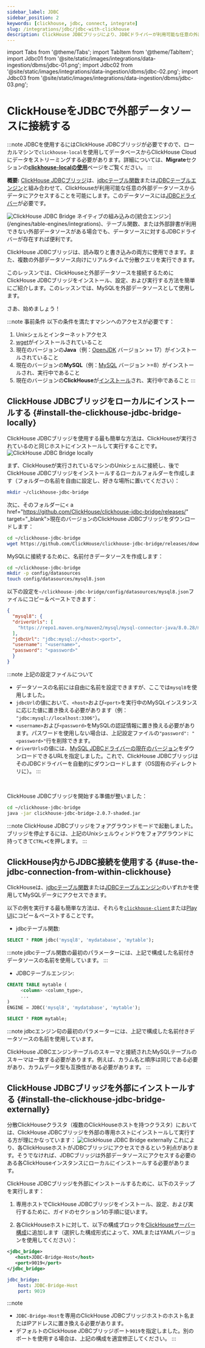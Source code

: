 ```yaml
---
sidebar_label: JDBC
sidebar_position: 2
keywords: [clickhouse, jdbc, connect, integrate]
slug: /integrations/jdbc/jdbc-with-clickhouse
description: ClickHouse JDBCブリッジにより、JDBCドライバーが利用可能な任意の外部データソースからデータにアクセスできます。
---
```


import Tabs from '@theme/Tabs';
import TabItem from '@theme/TabItem';
import Jdbc01 from '@site/static/images/integrations/data-ingestion/dbms/jdbc-01.png';
import Jdbc02 from '@site/static/images/integrations/data-ingestion/dbms/jdbc-02.png';
import Jdbc03 from '@site/static/images/integrations/data-ingestion/dbms/jdbc-03.png';


# ClickHouseをJDBCで外部データソースに接続する

:::note
JDBCを使用するにはClickHouse JDBCブリッジが必要ですので、ローカルマシンで`clickhouse-local`を使用してデータベースからClickHouse Cloudにデータをストリーミングする必要があります。詳細については、**Migrate**セクションの[**clickhouse-localの使用**](/integrations/migration/clickhouse-local-etl.md#example-2-migrating-from-mysql-to-clickhouse-cloud-with-the-jdbc-bridge)ページをご覧ください。
:::

**概要:** <a href="https://github.com/ClickHouse/clickhouse-jdbc-bridge" target="_blank">ClickHouse JDBCブリッジ</a>は、[jdbcテーブル関数](/sql-reference/table-functions/jdbc.md)または[JDBCテーブルエンジン](/engines/table-engines/integrations/jdbc.md)と組み合わせて、ClickHouseが利用可能な任意の外部データソースからデータにアクセスすることを可能にします。このデータソースには<a href="https://en.wikipedia.org/wiki/JDBC_driver" target="_blank">JDBCドライバー</a>が必要です。

<img src={Jdbc01} class="image" alt="ClickHouse JDBC Bridge"/>
ネイティブの組み込みの[統合エンジン](/engines/table-engines/integrations)、テーブル関数、または外部辞書が利用できない外部データソースがある場合でも、データソースに対するJDBCドライバーが存在すれば便利です。

ClickHouse JDBCブリッジは、読み取りと書き込みの両方に使用できます。また、複数の外部データソース向けにリアルタイムで分散クエリを実行できます。

このレッスンでは、ClickHouseと外部データソースを接続するためにClickHouse JDBCブリッジをインストール、設定、および実行する方法を簡単にご紹介します。このレッスンでは、MySQLを外部データソースとして使用します。

さあ、始めましょう！

:::note 事前条件
以下の条件を満たすマシンへのアクセスが必要です：
1. Unixシェルとインターネットアクセス
2. <a href="https://www.gnu.org/software/wget/" target="_blank">wget</a>がインストールされていること
3. 現在のバージョンの**Java**（例：<a href="https://openjdk.java.net" target="_blank">OpenJDK</a> バージョン >= 17）がインストールされていること
4. 現在のバージョンの**MySQL**（例：<a href="https://www.mysql.com" target="_blank">MySQL</a> バージョン >=8）がインストールされ、実行中であること
5. 現在のバージョンの**ClickHouse**が[インストール](/getting-started/install.md)され、実行中であること
:::

## ClickHouse JDBCブリッジをローカルにインストールする {#install-the-clickhouse-jdbc-bridge-locally}

ClickHouse JDBCブリッジを使用する最も簡単な方法は、ClickHouseが実行されているのと同じホストにインストールして実行することです。<img src={Jdbc02} class="image" alt="ClickHouse JDBC Bridge locally"/>

まず、ClickHouseが実行されているマシンのUnixシェルに接続し、後でClickHouse JDBCブリッジをインストールするローカルフォルダーを作成します（フォルダーの名前を自由に設定し、好きな場所に置いてください）：
```bash
mkdir ~/clickhouse-jdbc-bridge
```

次に、そのフォルダーに< a href="https://github.com/ClickHouse/clickhouse-jdbc-bridge/releases/" target="_blank">現在のバージョン</a>のClickHouse JDBCブリッジをダウンロードします：

```bash
cd ~/clickhouse-jdbc-bridge
wget https://github.com/ClickHouse/clickhouse-jdbc-bridge/releases/download/v2.0.7/clickhouse-jdbc-bridge-2.0.7-shaded.jar
```

MySQLに接続するために、名前付きデータソースを作成します：

 ```bash
 cd ~/clickhouse-jdbc-bridge
 mkdir -p config/datasources
 touch config/datasources/mysql8.json
 ```

以下の設定を`~/clickhouse-jdbc-bridge/config/datasources/mysql8.json`ファイルにコピー＆ペーストできます：

 ```json
 {
   "mysql8": {
   "driverUrls": [
     "https://repo1.maven.org/maven2/mysql/mysql-connector-java/8.0.28/mysql-connector-java-8.0.28.jar"
   ],
   "jdbcUrl": "jdbc:mysql://<host>:<port>",
   "username": "<username>",
   "password": "<password>"
   }
 }
 ```

:::note
上記の設定ファイルについて
- データソースの名前には自由に名前を設定できますが、ここでは`mysql8`を使用しました。
- `jdbcUrl`の値において、`<host>`および`<port>`を実行中のMySQLインスタンスに応じた値に置き換える必要があります（例： `"jdbc:mysql://localhost:3306"`）。
- `<username>`および`<password>`をMySQLの認証情報に置き換える必要があります。パスワードを使用しない場合は、上記設定ファイルの`"password": "<password>"`行を削除できます。
- `driverUrls`の値には、<a href="https://repo1.maven.org/maven2/mysql/mysql-connector-java/" target="_blank">MySQL JDBCドライバーの現在のバージョン</a>をダウンロードできるURLを指定しました。これで、ClickHouse JDBCブリッジはそのJDBCドライバーを自動的にダウンロードします（OS固有のディレクトリに）。
:::

<br/>

ClickHouse JDBCブリッジを開始する準備が整いました：
 ```bash
 cd ~/clickhouse-jdbc-bridge
 java -jar clickhouse-jdbc-bridge-2.0.7-shaded.jar
 ```
:::note
ClickHouse JDBCブリッジをフォアグラウンドモードで起動しました。ブリッジを停止するには、上記のUnixシェルウィンドウをフォアグラウンドに持ってきて`CTRL+C`を押します。
:::


## ClickHouse内からJDBC接続を使用する {#use-the-jdbc-connection-from-within-clickhouse}

ClickHouseは、[jdbcテーブル関数](/sql-reference/table-functions/jdbc.md)または[JDBCテーブルエンジン](/engines/table-engines/integrations/jdbc.md)のいずれかを使用してMySQLデータにアクセスできます。

以下の例を実行する最も簡単な方法は、それらを[`clickhouse-client`](/interfaces/cli.md)または[Play UI](/interfaces/http.md)にコピー＆ペーストすることです。



- jdbcテーブル関数:

 ```sql
 SELECT * FROM jdbc('mysql8', 'mydatabase', 'mytable');
 ```
:::note
jdbcテーブル関数の最初のパラメーターには、上記で構成した名前付きデータソースの名前を使用しています。
:::



- JDBCテーブルエンジン:
 ```sql
 CREATE TABLE mytable (
      <column> <column_type>,
      ...
 )
 ENGINE = JDBC('mysql8', 'mydatabase', 'mytable');

 SELECT * FROM mytable;
 ```
:::note
jdbcエンジン句の最初のパラメーターには、上記で構成した名前付きデータソースの名前を使用しています。

ClickHouse JDBCエンジンテーブルのスキーマと接続されたMySQLテーブルのスキーマは一致する必要があります。例えば、カラム名と順序は同じである必要があり、カラムデータ型も互換性がある必要があります。
:::







## ClickHouse JDBCブリッジを外部にインストールする {#install-the-clickhouse-jdbc-bridge-externally}

分散ClickHouseクラスタ（複数のClickHouseホストを持つクラスタ）においては、ClickHouse JDBCブリッジを外部の専用ホストにインストールして実行する方が理にかなっています：
<img src={Jdbc03} class="image" alt="ClickHouse JDBC Bridge externally"/>
これにより、各ClickHouseホストがJDBCブリッジにアクセスできるという利点があります。そうでなければ、JDBCブリッジは外部データソースにアクセスする必要のある各ClickHouseインスタンスにローカルにインストールする必要があります。

ClickHouse JDBCブリッジを外部にインストールするために、以下のステップを実行します：

1. 専用ホストでClickHouse JDBCブリッジをインストール、設定、および実行するために、ガイドのセクション1の手順に従います。

2. 各ClickHouseホストに対して、以下の構成ブロックを<a href="https://clickhouse.com/docs/operations/configuration-files/#configuration_files" target="_blank">ClickHouseサーバー構成</a>に追加します（選択した構成形式によって、XMLまたはYAMLバージョンを使用してください）：

<Tabs>
<TabItem value="xml" label="XML">

```xml
<jdbc_bridge>
   <host>JDBC-Bridge-Host</host>
   <port>9019</port>
</jdbc_bridge>
```

</TabItem>
<TabItem value="yaml" label="YAML">

```yaml
jdbc_bridge:
    host: JDBC-Bridge-Host
    port: 9019
```

</TabItem>
</Tabs>

:::note
   - `JDBC-Bridge-Host`を専用のClickHouse JDBCブリッジホストのホスト名またはIPアドレスに置き換える必要があります。
   - デフォルトのClickHouse JDBCブリッジポート`9019`を指定しました。別のポートを使用する場合は、上記の構成を適宜修正してください。
:::




[//]: # (## 4. 追加情報)

[//]: # ()
[//]: # (TODO: )

[//]: # (- jdbcテーブル関数では、スキーマをパラメータとして指定した方がパフォーマンスが向上することを言及)

[//]: # ()
[//]: # (- ad hocクエリとテーブルクエリ、保存されたクエリ、名前付きクエリについて言及)

[//]: # ()
[//]: # (- insert intoについて言及)
